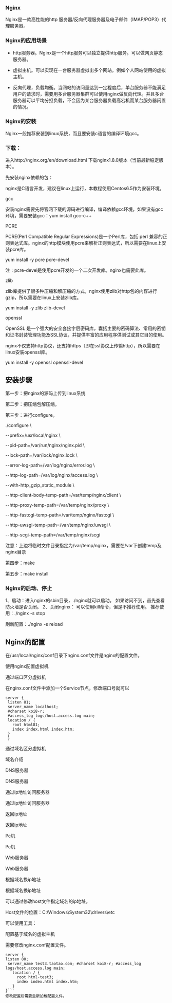 ### Nginx

Nginx是一款高性能的http 服务器/反向代理服务器及电子邮件（IMAP/POP3）代理服务器。

### Nginx的应用场景

* http服务器。Nginx是一个http服务可以独立提供http服务。可以做网页静态服务器。

* 虚拟主机。可以实现在一台服务器虚拟出多个网站。例如个人网站使用的虚拟主机。

* 反向代理，负载均衡。当网站的访问量达到一定程度后，单台服务器不能满足用户的请求时，需要用多台服务器集群可以使用nginx做反向代理。并且多台服务器可以平均分担负载，不会因为某台服务器负载高宕机而某台服务器闲置的情况。

### Nginx的安装

Nginx一般推荐安装到linux系统，而且要安装c语言的编译环境gcc。

### 下载：

进入http://nginx.org/en/download.html 下载nginx1.8.0版本（当前最新稳定版本）。

先安装nginx依赖的包：

nginx是C语言开发，建议在linux上运行，本教程使用Centos6.5作为安装环境。

gcc

 安装nginx需要先将官网下载的源码进行编译，编译依赖gcc环境，如果没有gcc环境，需要安装gcc：yum install gcc-c++

PCRE

 PCRE(Perl Compatible Regular Expressions)是一个Perl库，包括 perl 兼容的正则表达式库。nginx的http模块使用pcre来解析正则表达式，所以需要在linux上安装pcre库。

yum install -y pcre pcre-devel

注：pcre-devel是使用pcre开发的一个二次开发库。nginx也需要此库。

zlib

 zlib库提供了很多种压缩和解压缩的方式，nginx使用zlib对http包的内容进行gzip，所以需要在linux上安装zlib库。

yum install -y zlib zlib-devel


openssl

 OpenSSL 是一个强大的安全套接字层密码库，囊括主要的密码算法、常用的密钥和证书封装管理功能及SSL协议，并提供丰富的应用程序供测试或其它目的使用。

 nginx不仅支持http协议，还支持https（即在ssl协议上传输http），所以需要在linux安装openssl库。

yum install -y openssl openssl-devel



## 安装步骤

第一步：把nginx的源码上传到linux系统

第二步：把压缩包解压缩。

第三步：进行configure。

./configure \

--prefix=/usr/local/nginx \

--pid-path=/var/run/nginx/nginx.pid \

--lock-path=/var/lock/nginx.lock \

--error-log-path=/var/log/nginx/error.log \

--http-log-path=/var/log/nginx/access.log \

--with-http_gzip_static_module \

--http-client-body-temp-path=/var/temp/nginx/client \

--http-proxy-temp-path=/var/temp/nginx/proxy \

--http-fastcgi-temp-path=/var/temp/nginx/fastcgi \

--http-uwsgi-temp-path=/var/temp/nginx/uwsgi \

--http-scgi-temp-path=/var/temp/nginx/scgi


注意：上边将临时文件目录指定为/var/temp/nginx，需要在/var下创建temp及nginx目录

第四步：make

第五步：make install

### Nginx的启动、停止

1、启动：进入nginx的sbin目录，./nginx就可以启动。
如果访问不到，首先查看防火墙是否关闭。
2、关闭nginx：
可以使用kill命令，但是不推荐使用。
推荐使用：./nginx -s stop

刷新配置：./nginx -s reload


## Nginx的配置

在/usr/local/nginx/conf目录下nginx.conf文件是nginx的配置文件。

使用nginx配置虚拟机

通过端口区分虚拟机

在nginx.conf文件中添加一个Service节点，修改端口号就可以
```
server {
 listen 81;
 server_name localhost;
 #charset koi8-r;
 #access_log logs/host.access.log main;
 location / {
   root html81;
   index index.html index.htm;
 }
 }

```

通过域名区分虚拟机

域名介绍

DNS服务器

DNS服务器

通过ip地址访问服务器

通过ip地址访问服务器

返回ip地址

返回ip地址

Pc机

Pc机

Web服务器

Web服务器



根据域名换ip地址

根据域名换ip地址

可以通过修改host文件指定域名的ip地址。

Host文件的位置：C:\Windows\System32\drivers\etc

可以使用工具：


配置基于域名的虚拟主机

需要修改nginx.conf配置文件。

```
server {
listen 80;
 server_name test3.taotao.com; #charset koi8-r; #access_log logs/host.access.log main;
   location / {
     root html-test3;
     index index.html index.htm;
   }
}```
修改配置后需要重新加载配置文件。
